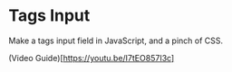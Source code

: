 # Tags Input

Make a tags input field in JavaScript, and a pinch of CSS.

(Video Guide)[https://youtu.be/I7tEO857I3c]
